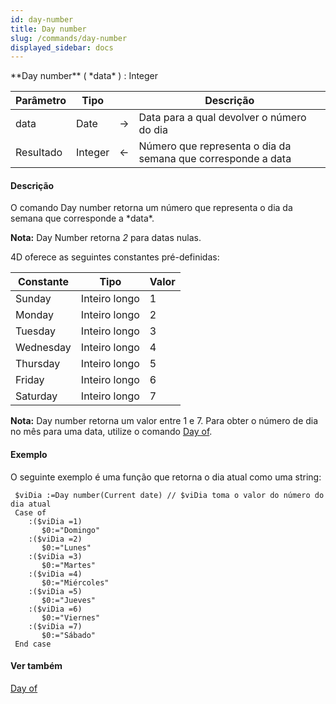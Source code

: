 ```yaml
---
id: day-number
title: Day number
slug: /commands/day-number
displayed_sidebar: docs
---
```


<!--REF #_command_.Day number.Syntax-->**Day number** ( *data* ) : Integer<!-- END REF-->
<!--REF #_command_.Day number.Params-->
| Parâmetro | Tipo |  | Descrição |
| --- | --- | --- | --- |
| data | Date | &#8594;  | Data para a qual devolver o número do dia |
| Resultado | Integer | &#8592; | Número que representa o dia da semana que corresponde a data |

<!-- END REF-->

#### Descrição 

<!--REF #_command_.Day number.Summary-->O comando Day number retorna um número que representa o dia da semana que corresponde a *data*.<!-- END REF-->  

**Nota:** Day Number retorna *2* para datas nulas. 

4D oferece as seguintes constantes pré-definidas:

| Constante | Tipo          | Valor |
| --------- | ------------- | ----- |
| Sunday    | Inteiro longo | 1     |
| Monday    | Inteiro longo | 2     |
| Tuesday   | Inteiro longo | 3     |
| Wednesday | Inteiro longo | 4     |
| Thursday  | Inteiro longo | 5     |
| Friday    | Inteiro longo | 6     |
| Saturday  | Inteiro longo | 7     |

**Nota:** Day number retorna um valor entre 1 e 7\. Para obter o número de dia no mês para uma data, utilize o comando [Day of](day-of.md "Day of").

#### Exemplo 

O seguinte exemplo é uma função que retorna o dia atual como uma string:

```4d
 $viDia :=Day number(Current date) // $viDia toma o valor do número do dia atual
 Case of
    :($viDia =1)
       $0:="Domingo"
    :($viDia =2)
       $0:="Lunes"
    :($viDia =3)
       $0:="Martes"
    :($viDia =4)
       $0:="Miércoles"
    :($viDia =5)
       $0:="Jueves"
    :($viDia =6)
       $0:="Viernes"
    :($viDia =7)
       $0:="Sábado"
 End case
```

#### Ver também 

[Day of](day-of.md)  